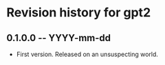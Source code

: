 # Revision history for gpt2

## 0.1.0.0 -- YYYY-mm-dd

* First version. Released on an unsuspecting world.

